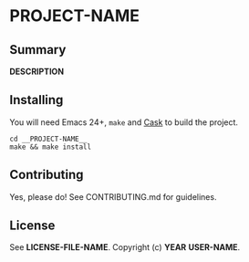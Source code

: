 # __PROJECT-NAME__

## Summary

__DESCRIPTION__

## Installing

You will need Emacs 24+, `make` and [Cask](https://github.com/cask/cask) to
build the project.

    cd __PROJECT-NAME__
    make && make install

## Contributing

Yes, please do! See CONTRIBUTING.md for guidelines.

## License

See __LICENSE-FILE-NAME__. Copyright (c) __YEAR__ __USER-NAME__.
